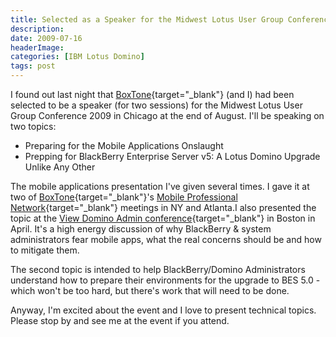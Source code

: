 ```yaml
---
title: Selected as a Speaker for the Midwest Lotus User Group Conference 2009
description: 
date: 2009-07-16
headerImage: 
categories: [IBM Lotus Domino]
tags: post
---
```


I found out last night that [BoxTone](https://boxtone.com){target="_blank"} (and I) had been selected to be a speaker (for two sessions) for the Midwest Lotus User Group Conference 2009 in Chicago at the end of August. I'll be speaking on two topics:

* Preparing for the Mobile Applications Onslaught
* Prepping for BlackBerry Enterprise Server v5: A Lotus Domino Upgrade Unlike Any Other

The mobile applications presentation I've given several times. I gave it at two of [BoxTone](https://boxtone.com){target="_blank"}'s [Mobile Professional Network](https://mobileprofessionalnetwork.org/){target="_blank"} meetings in NY and Atlanta.I also presented the topic at the [View Domino Admin conference](https://viewadmin2010.com/){target="_blank"} in Boston in April. It's a high energy discussion of why BlackBerry & system administrators fear mobile apps, what the real concerns should be and how to mitigate them.

The second topic is intended to help BlackBerry/Domino Administrators understand how to prepare their environments for the upgrade to BES 5.0 - which won't be too hard, but there's work that will need to be done.

Anyway, I'm excited about the event and I love to present technical topics. Please stop by and see me at the event if you attend.